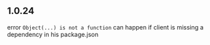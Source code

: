 ## 1.0.24  
error `Object(...) is not a function` can happen if client is missing a dependency in his package.json   